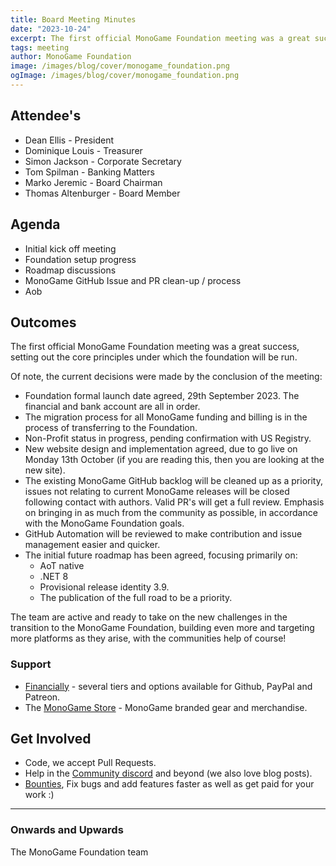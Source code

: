 ```yaml
---
title: Board Meeting Minutes
date: "2023-10-24"
excerpt: The first official MonoGame Foundation meeting was a great success, setting out the core principles under which the foundation will be run.
tags: meeting
author: MonoGame Foundation
image: /images/blog/cover/monogame_foundation.png
ogImage: /images/blog/cover/monogame_foundation.png
---
```


## Attendee's

- Dean Ellis - President
- Dominique Louis - Treasurer
- Simon Jackson - Corporate Secretary
- Tom Spilman - Banking Matters
- Marko Jeremic - Board Chairman
- Thomas Altenburger - Board Member

## Agenda

- Initial kick off meeting
- Foundation setup progress
- Roadmap discussions
- MonoGame GitHub Issue and PR clean-up / process
- Aob

## Outcomes

The first official MonoGame Foundation meeting was a great success, setting out the core principles under which the foundation will be run.

Of note, the current decisions were made by the conclusion of the meeting:

- Foundation formal launch date agreed, 29th September 2023.  The financial and bank account are all in order.
- The migration process for all MonoGame funding and billing is in the process of transferring to the Foundation.
- Non-Profit status in progress, pending confirmation with US Registry.
- New website design and implementation agreed, due to go live on Monday 13th October (if you are reading this, then you are looking at the new site).
- The existing MonoGame GitHub backlog will be cleaned up as a priority, issues not relating to current MonoGame releases will be closed following contact with authors.  Valid PR's will get a full review.  Emphasis on bringing in as much from the community as possible, in accordance with the MonoGame Foundation goals.
- GitHub Automation will be reviewed to make contribution and issue management easier and quicker.
- The initial future roadmap has been agreed, focusing primarily on:
  - AoT native
  - .NET 8
  - Provisional release identity 3.9.
  - The publication of the full road to be a priority.

The team are active and ready to take on the new challenges in the transition to the MonoGame Foundation, building even more and targeting more platforms as they arise, with the communities help of course!

### Support

- [Financially](https://monogame.net/donate/) - several tiers and options available for Github, PayPal and Patreon.
- The [MonoGame Store](https://store.monogame.net) - MonoGame branded gear and merchandise.

## Get Involved

- Code, we accept Pull Requests.
- Help in the [Community discord](https://discord.gg/monogame) and beyond (we also love blog posts).
- [Bounties](https://github.com/MonoGame/MonoGame/issues/8120), Fix bugs and add features faster as well as get paid for your work :)

---

### Onwards and Upwards

The MonoGame Foundation team